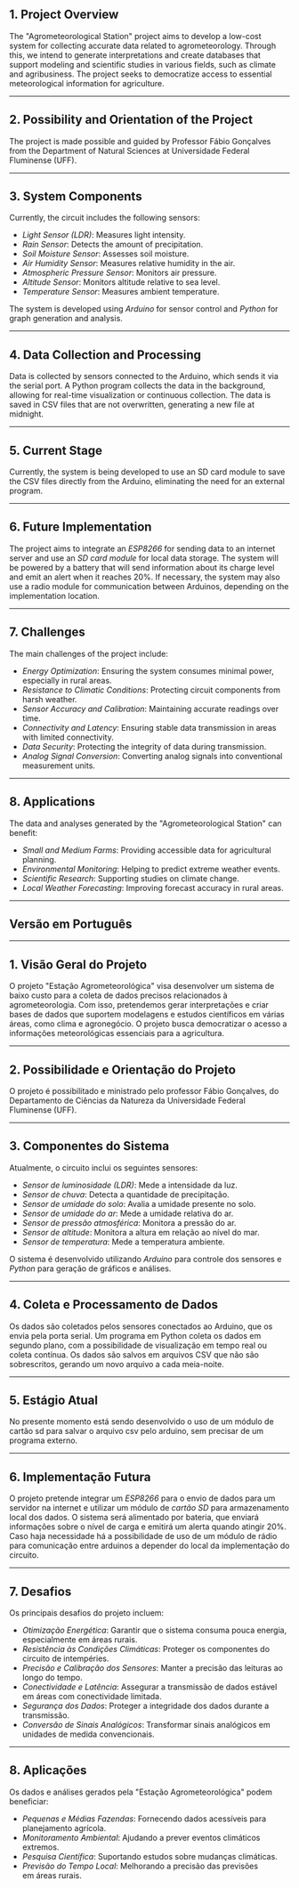 ## 1. Project Overview

The "Agrometeorological Station" project aims to develop a low-cost system for collecting accurate data related to agrometeorology. Through this, we intend to generate interpretations and create databases that support modeling and scientific studies in various fields, such as climate and agribusiness. The project seeks to democratize access to essential meteorological information for agriculture.

---

## 2. Possibility and Orientation of the Project

The project is made possible and guided by Professor Fábio Gonçalves from the Department of Natural Sciences at Universidade Federal Fluminense (UFF).

---

## 3. System Components

Currently, the circuit includes the following sensors:
- *Light Sensor (LDR)*: Measures light intensity.
- *Rain Sensor*: Detects the amount of precipitation.
- *Soil Moisture Sensor*: Assesses soil moisture.
- *Air Humidity Sensor*: Measures relative humidity in the air.
- *Atmospheric Pressure Sensor*: Monitors air pressure.
- *Altitude Sensor*: Monitors altitude relative to sea level.
- *Temperature Sensor*: Measures ambient temperature.

The system is developed using *Arduino* for sensor control and *Python* for graph generation and analysis.

---

## 4. Data Collection and Processing

Data is collected by sensors connected to the Arduino, which sends it via the serial port. A Python program collects the data in the background, allowing for real-time visualization or continuous collection. The data is saved in CSV files that are not overwritten, generating a new file at midnight.

---

## 5. Current Stage

Currently, the system is being developed to use an SD card module to save the CSV files directly from the Arduino, eliminating the need for an external program.

---

## 6. Future Implementation

The project aims to integrate an *ESP8266* for sending data to an internet server and use an *SD card module* for local data storage. The system will be powered by a battery that will send information about its charge level and emit an alert when it reaches 20%. If necessary, the system may also use a radio module for communication between Arduinos, depending on the implementation location.

---

## 7. Challenges

The main challenges of the project include:
- *Energy Optimization*: Ensuring the system consumes minimal power, especially in rural areas.
- *Resistance to Climatic Conditions*: Protecting circuit components from harsh weather.
- *Sensor Accuracy and Calibration*: Maintaining accurate readings over time.
- *Connectivity and Latency*: Ensuring stable data transmission in areas with limited connectivity.
- *Data Security*: Protecting the integrity of data during transmission.
- *Analog Signal Conversion*: Converting analog signals into conventional measurement units.

---

## 8. Applications

The data and analyses generated by the "Agrometeorological Station" can benefit:
- *Small and Medium Farms*: Providing accessible data for agricultural planning.
- *Environmental Monitoring*: Helping to predict extreme weather events.
- *Scientific Research*: Supporting studies on climate change.
- *Local Weather Forecasting*: Improving forecast accuracy in rural areas.


---

## Versão em Português

---

## 1. Visão Geral do Projeto

O projeto "Estação Agrometeorológica" visa desenvolver um sistema de baixo custo para a coleta de dados precisos relacionados à agrometeorologia. Com isso, pretendemos gerar interpretações e criar bases de dados que suportem modelagens e estudos científicos em várias áreas, como clima e agronegócio. O projeto busca democratizar o acesso a informações meteorológicas essenciais para a agricultura.

---

## 2. Possibilidade e Orientação do Projeto

O projeto é possibilitado e ministrado pelo professor Fábio Gonçalves, do Departamento de Ciências da Natureza da Universidade Federal Fluminense (UFF).

---

## 3. Componentes do Sistema

Atualmente, o circuito inclui os seguintes sensores:
- *Sensor de luminosidade (LDR)*: Mede a intensidade da luz.
- *Sensor de chuva*: Detecta a quantidade de precipitação.
- *Sensor de umidade do solo*: Avalia a umidade presente no solo.
- *Sensor de umidade do ar*: Mede a umidade relativa do ar.
- *Sensor de pressão atmosférica*: Monitora a pressão do ar.
- *Sensor de altitude*: Monitora a altura em relação ao nível do mar.
- *Sensor de temperatura*: Mede a temperatura ambiente.

O sistema é desenvolvido utilizando *Arduino* para controle dos sensores e *Python* para geração de gráficos e análises.

---

## 4. Coleta e Processamento de Dados

Os dados são coletados pelos sensores conectados ao Arduino, que os envia pela porta serial. Um programa em Python coleta os dados em segundo plano, com a possibilidade de visualização em tempo real ou coleta contínua. Os dados são salvos em arquivos CSV que não são sobrescritos, gerando um novo arquivo a cada meia-noite.

---

## 5. Estágio Atual

No presente momento está sendo desenvolvido o uso de um módulo de cartão sd para salvar o arquivo csv pelo arduino, sem precisar de um programa externo.

---

## 6. Implementação Futura

O projeto pretende integrar um *ESP8266* para o envio de dados para um servidor na internet e utilizar um módulo de *cartão SD* para armazenamento local dos dados. O sistema será alimentado por bateria, que enviará informações sobre o nível de carga e emitirá um alerta quando atingir 20%. Caso haja necessidade há a possibilidade de uso de um módulo de rádio para comunicação entre arduinos a depender do local da implementação do circuito.

---

## 7. Desafios

Os principais desafios do projeto incluem:
- *Otimização Energética*: Garantir que o sistema consuma pouca energia, especialmente em áreas rurais.
- *Resistência às Condições Climáticas*: Proteger os componentes do circuito de intempéries.
- *Precisão e Calibração dos Sensores*: Manter a precisão das leituras ao longo do tempo.
- *Conectividade e Latência*: Assegurar a transmissão de dados estável em áreas com conectividade limitada.
- *Segurança dos Dados*: Proteger a integridade dos dados durante a transmissão.
- *Conversão de Sinais Analógicos*: Transformar sinais analógicos em unidades de medida convencionais.

---

## 8. Aplicações

Os dados e análises gerados pela "Estação Agrometeorológica" podem beneficiar:
- *Pequenas e Médias Fazendas*: Fornecendo dados acessíveis para planejamento agrícola.
- *Monitoramento Ambiental*: Ajudando a prever eventos climáticos extremos.
- *Pesquisa Científica*: Suportando estudos sobre mudanças climáticas.
- *Previsão do Tempo Local*: Melhorando a precisão das previsões em áreas rurais.
